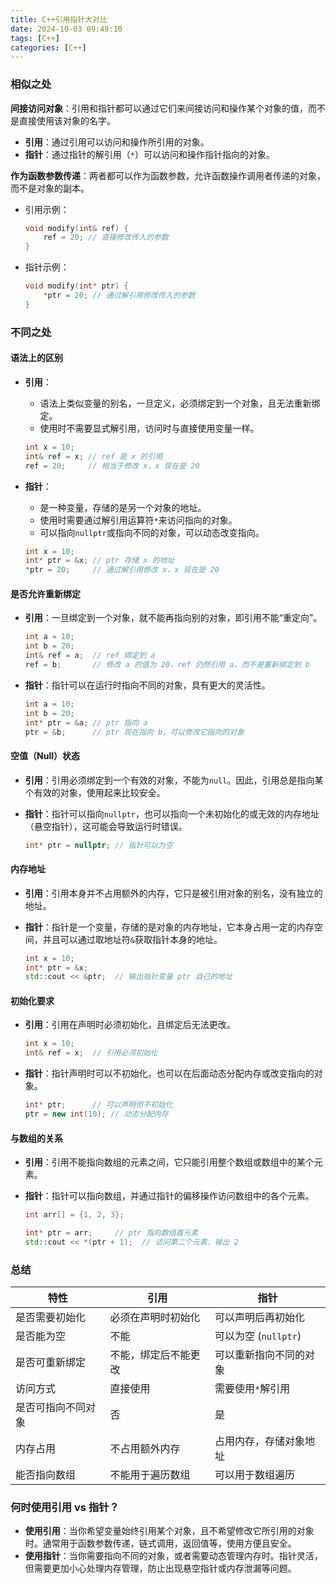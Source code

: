 ```yaml
---
title: C++引用指针大对比
date: 2024-10-03 09:49:10
tags: [C++]
categories: [C++]
---
```


### 相似之处
**间接访问对象**：引用和指针都可以通过它们来间接访问和操作某个对象的值，而不是直接使用该对象的名字。

- **引用**：通过引用可以访问和操作所引用的对象。
- **指针**：通过指针的解引用（`*`）可以访问和操作指针指向的对象。

**作为函数参数传递**：两者都可以作为函数参数，允许函数操作调用者传递的对象，而不是对象的副本。

- 引用示例：
  ```cpp
  void modify(int& ref) {
      ref = 20; // 直接修改传入的参数
  }
  ```
- 指针示例：
  ```cpp
  void modify(int* ptr) {
      *ptr = 20; // 通过解引用修改传入的参数
  }
  ```

### 不同之处

#### **语法上的区别**
- **引用**：
  - 语法上类似变量的别名，一旦定义，必须绑定到一个对象，且无法重新绑定。
  - 使用时不需要显式解引用，访问时与直接使用变量一样。
  
  ```cpp
  int x = 10;
  int& ref = x; // ref 是 x 的引用
  ref = 20;     // 相当于修改 x，x 现在是 20
  ```

- **指针**：
  - 是一种变量，存储的是另一个对象的地址。
  - 使用时需要通过解引用运算符`*`来访问指向的对象。
  - 可以指向`nullptr`或指向不同的对象，可以动态改变指向。

  ```cpp
  int x = 10;
  int* ptr = &x; // ptr 存储 x 的地址
  *ptr = 20;     // 通过解引用修改 x，x 现在是 20
  ```

#### **是否允许重新绑定**
- **引用**：一旦绑定到一个对象，就不能再指向别的对象，即引用不能“重定向”。
  
  ```cpp
  int a = 10;
  int b = 20;
  int& ref = a;  // ref 绑定到 a
  ref = b;       // 修改 a 的值为 20，ref 仍然引用 a，而不是重新绑定到 b
  ```

- **指针**：指针可以在运行时指向不同的对象，具有更大的灵活性。
  
  ```cpp
  int a = 10;
  int b = 20;
  int* ptr = &a; // ptr 指向 a
  ptr = &b;      // ptr 现在指向 b，可以修改它指向的对象
  ```

#### **空值（Null）状态**
- **引用**：引用必须绑定到一个有效的对象，不能为`null`。因此，引用总是指向某个有效的对象，使用起来比较安全。

- **指针**：指针可以指向`nullptr`，也可以指向一个未初始化的或无效的内存地址（悬空指针），这可能会导致运行时错误。

  ```cpp
  int* ptr = nullptr; // 指针可以为空
  ```

#### **内存地址**
- **引用**：引用本身并不占用额外的内存，它只是被引用对象的别名，没有独立的地址。

- **指针**：指针是一个变量，存储的是对象的内存地址，它本身占用一定的内存空间，并且可以通过取地址符`&`获取指针本身的地址。

  ```cpp
  int x = 10;
  int* ptr = &x;
  std::cout << &ptr;  // 输出指针变量 ptr 自己的地址
  ```

#### **初始化要求**
- **引用**：引用在声明时必须初始化，且绑定后无法更改。
  
  ```cpp
  int x = 10;
  int& ref = x;  // 引用必须初始化
  ```

- **指针**：指针声明时可以不初始化，也可以在后面动态分配内存或改变指向的对象。
  
  ```cpp
  int* ptr;      // 可以声明但不初始化
  ptr = new int(10); // 动态分配内存
  ```

#### **与数组的关系**
- **引用**：引用不能指向数组的元素之间，它只能引用整个数组或数组中的某个元素。

- **指针**：指针可以指向数组，并通过指针的偏移操作访问数组中的各个元素。

  ```cpp
  int arr[] = {1, 2, 3};
  
  int* ptr = arr;     // ptr 指向数组首元素
  std::cout << *(ptr + 1);  // 访问第二个元素，输出 2
  ```

### 总结

| 特性               | 引用                 | 指针                   |
| ------------------ | -------------------- | ---------------------- |
| 是否需要初始化     | 必须在声明时初始化   | 可以声明后再初始化     |
| 是否能为空         | 不能                 | 可以为空 (`nullptr`)   |
| 是否可重新绑定     | 不能，绑定后不能更改 | 可以重新指向不同的对象 |
| 访问方式           | 直接使用             | 需要使用`*`解引用      |
| 是否可指向不同对象 | 否                   | 是                     |
| 内存占用           | 不占用额外内存       | 占用内存，存储对象地址 |
| 能否指向数组       | 不能用于遍历数组     | 可以用于数组遍历       |

### 何时使用引用 vs 指针？
- **使用引用**：当你希望变量始终引用某个对象，且不希望修改它所引用的对象时。通常用于函数参数传递，链式调用，返回值等，使用方便且安全。
- **使用指针**：当你需要指向不同的对象，或者需要动态管理内存时。指针灵活，但需要更加小心处理内存管理，防止出现悬空指针或内存泄漏等问题。
